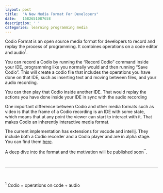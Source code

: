 ```yaml
---
layout: post
title:  "A New Media Format For Developers"
date:   1582651087658
description: ' '
categories: learning programming media
---
```


Codio Format is an open source media format for developers to record and replay the process of programming. It combines operations on a code editor and audio<sup>1</sup>.

You can record a Codio by running the “Record Codio” command inside your IDE, programming like you normally would and then running “Save Codio”. This will create a codio file that includes the operations you have done on that IDE, such as inserting text and moving between files, and your audio recording.

You can then play that Codio inside another IDE. That would replay the actions you have done inside your IDE in sync with the audio recording

One important difference between Codio and other media formats such as video is that the frame of a Codio recording is an IDE with some state, which means that at any point the viewer can start to interact with it. That makes Codio an inherently interactive media format.

The current implementation has extensions for vscode and intellij. They include both a Codio recorder and a Codio player and are in alpha stage. You can find them [here](https://github.com/wix-incubator/codio).

A deep dive into the format and the motivation will be published soon<sup>™</sup>.

<br>


* * * *
<br>

<sup>1</sup> Codio = operations on code + audio


